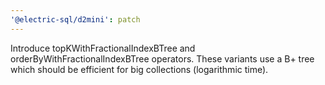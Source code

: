 ```yaml
---
'@electric-sql/d2mini': patch
---
```


Introduce topKWithFractionalIndexBTree and orderByWithFractionalIndexBTree operators. These variants use a B+ tree which should be efficient for big collections (logarithmic time).
